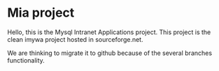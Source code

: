 Mia project
===========

Hello, this is the Mysql Intranet Applications project. This project is the clean imywa project hosted in sourceforge.net.

We are thinking to migrate it to github because of the several branches functionality.
